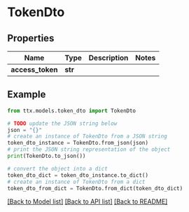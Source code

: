 # TokenDto


## Properties

Name | Type | Description | Notes
------------ | ------------- | ------------- | -------------
**access_token** | **str** |  | 

## Example

```python
from ttx.models.token_dto import TokenDto

# TODO update the JSON string below
json = "{}"
# create an instance of TokenDto from a JSON string
token_dto_instance = TokenDto.from_json(json)
# print the JSON string representation of the object
print(TokenDto.to_json())

# convert the object into a dict
token_dto_dict = token_dto_instance.to_dict()
# create an instance of TokenDto from a dict
token_dto_from_dict = TokenDto.from_dict(token_dto_dict)
```
[[Back to Model list]](../README.md#documentation-for-models) [[Back to API list]](../README.md#documentation-for-api-endpoints) [[Back to README]](../README.md)


